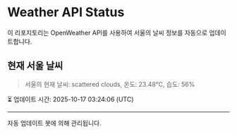 
# Weather API Status

이 리포지토리는 OpenWeather API를 사용하여 서울의 날씨 정보를 자동으로 업데이트합니다.

## 현재 서울 날씨
> 서울의 현재 날씨: scattered clouds, 온도: 23.48°C, 습도: 56%

⏳ 업데이트 시간: 2025-10-17 03:24:06 (UTC)

---
자동 업데이트 봇에 의해 관리됩니다.
